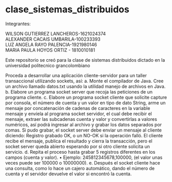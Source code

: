 # clase_sistemas_distribuidos

Integrantes:

WILSON GUTIERREZ LANCHEROS-1621024374<br>
ALEXANDER CACAIS UMBARILA-100233393<br>
LUZ ANGELA RAYO PALENCIA-1921980146<br>
MARIA PAULA HOYOS ORTIZ - 1810010181<br>






Este repositorio se creó para la clase de sistemas distribuidos dictado en la universidad politecnico grancolombiano


Proceda a desarrollar una aplicación cliente-servidor para un taller transaccional
utilizando sockets, así:
a. Monte el compilador de Java. Cree un archivo llamado datos.txt usando la utilidad
manejo de archivos en Java.
b. Elabore un programa socket server que recoja las peticiones de un programa cliente.
c. Elabore un programa socket cliente que solicite capture por consola, el número de
cuenta y un valor en tipo de dato String, arme un mensaje por concatenación de
cadenas de caracteres en la variable mensaje y envíela al programa socket servidor,
el cual debe recibir el mensaje, extraer las subcadenas cuenta y valor y convertirlas
a valores numéricos, así podrá ingresar al archivo y grabar los datos separados por
comas. Si pudo grabar, el socket server debe enviar un mensaje al cliente diciendo:
Registro grabado OK, o un NO-OK si la operación falló. El cliente recibe el mensaje,
publica el resultado y cierra la transacción, pero el socket server queda abierto
esperando por si otro cliente solicita un servicio.
d. Repita el proceso hasta grabar 5 registros diferentes en los campos (cuenta y valor).
• Ejemplo: 245812345678,100000, (el valor unas veces puede ser 100000 o
10000000).
e. Después el socket cliente hace una consulta, como lo hace un cajero automático,
dando el número de cuenta y el servidor devuelve el valor si encontró la cuenta.
